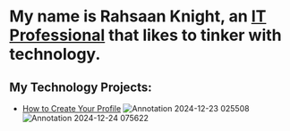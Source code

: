 <h1>My name is Rahsaan Knight, an <a href="https://www.linkedin.com">IT Professional</a> that likes to tinker with technology.</h1>

<h2>My Technology Projects:</h2>

<!--Table of Contents -->
  - [How to Create Your Profile](#how-to-create-your-profile)
![Annotation 2024-12-23 025508](https://github.com/user-attachments/assets/6294d13c-5552-4eeb-a982-1638adf8b4d9)
![Annotation 2024-12-24 075622](https://github.com/user-attachments/assets/19805abd-9c23-4dfe-8662-8aad79cd6e37)
